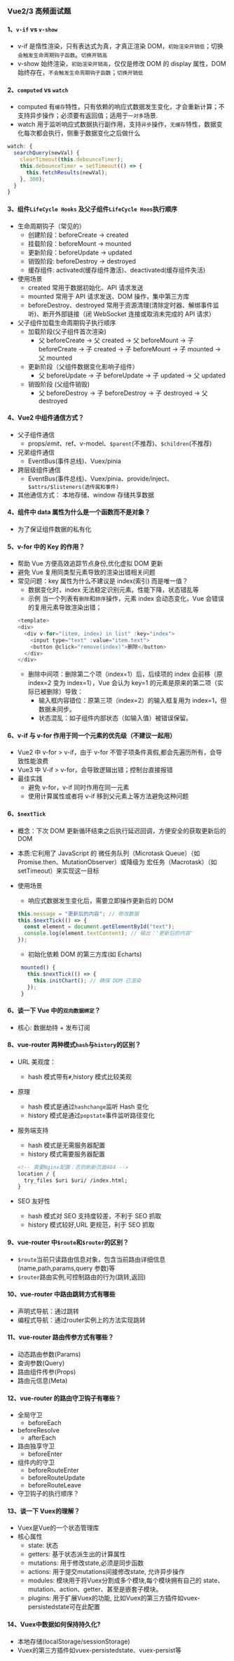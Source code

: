 ### Vue2/3 高频面试题

#### 1、`v-if` vs `v-show`

- v-if 是惰性渲染，只有表达式为真，才真正渲染 DOM，`初始渲染开销低`；切换`会触发生命周期钩子函数`。`切换开销高`
- v-show 始终渲染，`初始渲染开销高`，仅仅是修改 DOM 的 display 属性，DOM 始终存在，`不会触发生命周期钩子函数`；`切换开销低`

#### 2、`computed` vs `watch`

- computed 有`缓存`特性，只有依赖的响应式数据发生变化，才会重新计算；不支持异步操作；必须要有返回值；适用于`一对多`场景.
- watch 用于监听响应式数据执行副作用，支持`异步`操作，`无缓存`特性，数据变化每次都会执行，侧重于数据变化之后做什么

```js
watch: {
  searchQuery(newVal) {
    clearTimeout(this.debounceTimer);
    this.debounceTimer = setTimeout(() => {
      this.fetchResults(newVal);
    }, 300);
  }
}
```

#### 3、组件`LifeCycle Hooks` 及父子组件`LifeCycle Hoos`执行顺序

- 生命周期钩子（常见的）
  - 创建阶段：beforeCreate → created
  - 挂载阶段：beforeMount → mounted
  - 更新阶段：beforeUpdate → updated
  - 销毁阶段: beforeDestroy → destroyed
  - 缓存组件: activated(缓存组件激活)、deactivated(缓存组件失活)
- 使用场景
  - created 常用于数据初始化、API 请求发送
  - mounted 常用于 API 请求发送、DOM 操作，集中第三方库
  - beforeDestroy、destroyed 常用于资源清理(清除定时器、解绑事件监听)、断开外部链接（闭 WebSocket 连接或取消未完成的 API 请求）
- 父子组件加载生命周期钩子执行顺序
  - 加载阶段(父子组件首次渲染)
    - 父 beforeCreate → 父 created → 父 beforeMount → 子 beforeCreate → 子 created → 子 beforeMount → 子 mounted → 父 mounted
  - 更新阶段（父组件数据变化影响子组件）
    - 父 beforeUpdate → 子 beforeUpdate → 子 updated → 父 updated
  - 销毁阶段 (父组件销毁)
    - 父 beforeDestroy → 子 beforeDestroy → 子 destroyed → 父 destroyed

#### 4、Vue2 中组件通信方式？

- 父子组件通信
  - props/$emit、$ref、v-model、`$parent`(不推荐)、`$children`(不推荐)
- 兄弟组件通信
  - EventBus(事件总线)、Vuex/pinia
- 跨层级组件通信
  - EventBus(事件总线)、Vuex/pinia、provide/inject、`$attrs/$listeners(透传属和事件)`
- 其他通信方式： 本地存储、window 存储共享数据

#### 4、组件中 data 属性为什么是一个函数而不是对象？

- 为了保证组件数据的私有化

#### 5、v-for 中的 Key 的作用？

- 帮助 Vue 方便高效追踪节点身份,优化虚拟 DOM 更新
- 避免 Vue 复用同类型元素导致的渲染出错相关问题
- 常见问题：key 属性为什么不建议是 index(索引) 而是唯一值？
  - 数据变化时，index 无法稳定识别元素。性能下降，状态错乱等
  - 示例 当一个列表有`删除`和`排序`操作，元素 index 会动态变化，Vue 会错误的复用元素导致渲染出错；
  ```js
  <template>
  <div>
    <div v-for="(item, index) in list" :key="index">
      <input type="text" :value="item.text">
      <button @click="remove(index)">删除</button>
    </div>
  </div>
  ```
  - 删除中间项：删除第二个项（index=1）后，后续项的 index 会前移（原 index=2 变为 index=1），Vue 会认为 key=1 的元素是原来的第二项（实际已被删除）导致：
    - 输入框内容错位：原第三项（index=2）的输入框复用为 index=1，但数据未同步。
    - 状态混乱：如子组件内部状态（如输入值）被错误保留。

#### 6、v-if 与 v-for 作用于同一个元素的优先级（不建议一起用）

- Vue2 中 v-for > v-if，由于 v-for 不管子项条件真假,都会先遍历所有，会导致性能浪费
- Vue3 中 V-if > v-for，会导致逻辑出错；控制台直接报错
- 最佳实践
  - 避免 v-for，v-if 同时作用在同一元素
  - 使用计算属性或者将 v-if 移到父元素上等方法避免这种问题

#### 6、`$nextTick`

- 概念：下次 DOM 更新循环结束之后执行延迟回调，方便安全的获取更新后的 DOM
- 本质:它利用了 JavaScript 的 微任务队列（Microtask Queue）（如 Promise.then、MutationObserver）或降级为 宏任务（Macrotask）（如 setTimeout）来实现这一目标
- 使用场景

  - 响应式数据发生变化后，需要立即操作更新后的 DOM

  ```js
  this.message = "更新后的内容"; // 修改数据
  this.$nextTick(() => {
    const element = document.getElementById("text");
    console.log(element.textContent); // 输出：'更新后的内容'
  });
  ```

  - 初始化依赖 DOM 的第三方库(如 Echarts)

  ```js
   mounted() {
     this.$nextTick(() => {
       this.initChart(); // 确保 DOM 已渲染
     });
   }
  ```

#### 6、谈一下 Vue 中的`双向数据绑定`？

- 核心: 数据劫持 + 发布订阅

#### 8、vue-router 两种模式`hash`与`history`的区别？

- URL 美观度：
  - hash 模式带有`#`,history 模式比较美观
- 原理
  - hash 模式是通过`hashchange`监听 Hash 变化
  - history 模式是通过`popstate`事件监听路径变化
- 服务端支持

  - hash 模式是无需服务器配置
  - history 模式需要服务器配置

  ```md
  <!-- 需要Nginx配置：否则刷新页面404 -->
  location / {
    try_files $uri $uri/ /index.html;
  }
  ```

- SEO 友好性
  - hash 模式对 SEO 支持度较差，不利于 SEO 抓取
  - history 模式较好,URL 更规范，利于 SEO 抓取

#### 9、vue-router 中`$route`和`$router`的区别？

- `$route`当前只读路由信息对象，包含当前路由详细信息(name,path,params,query 参数)等
- `$router`路由实例,可控制路由的行为(跳转,返回)

#### 10、vue-router 中路由跳转方式有哪些
- 声明式导航：通过<router-link>跳转
- 编程式导航：通过router实例上的方法实现跳转

#### 11、vue-router 路由传参方式有哪些？
- 动态路由参数(Params)
- 查询参数(Query)
- 路由组件传参(Props)
- 路由元信息(Meta)

#### 12、vue-router 的路由守卫钩子有哪些？

- 全局守卫
  - beforeEach
- beforeResolve
  - afterEach
- 路由独享守卫
  - beforeEnter
- 组件内的守卫
  - beforeRouteEnter
  - beforeRouteUpdate
  - beforeRouteLeave
- 守卫钩子的执行顺序？

#### 13、谈一下 Vuex的理解？
- Vuex是Vue的一个状态管理库
- 核心属性
  - state: 状态
  - getters: 基于状态派生出的计算属性
  - mutations: 用于修改state,必须是同步函数
  - actions: 用于提交mutations间接修改state, 允许异步操作
  - modules: 模块用于将Vuex分割成多个模块,每个模块拥有自己的 state、mutation、action、getter、甚至是嵌套子模块。
  - plugins: 用于扩展Vuex的功能, 比如Vuex的第三方插件如vuex-persistedstate可在此配置

#### 14、Vuex中数据如何保持持久化?
- 本地存储(localStorage/sessionStorage)
- Vuex的第三方插件如vuex-persistedstate、vuex-persist等



